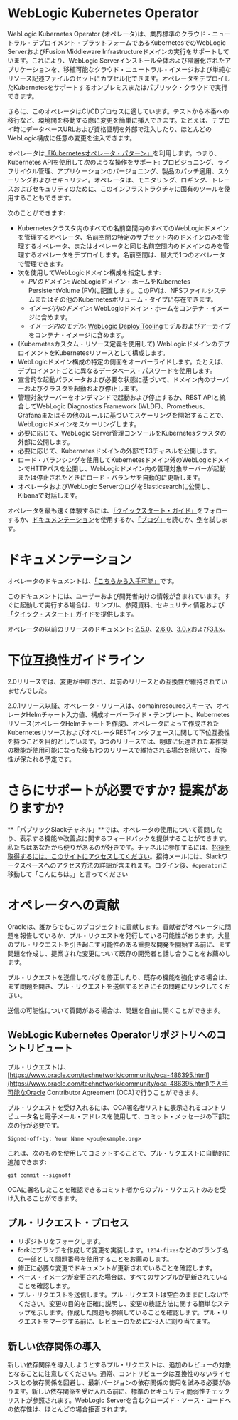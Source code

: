 # WebLogic Kubernetes Operator

WebLogic Kubernetes Operator (オペレータ)は、業界標準のクラウド・ニュートラル・デプロイメント・プラットフォームであるKubernetesでのWebLogic ServerおよびFusion Middleware Infrastructureドメインの実行をサポートしています。これにより、WebLogic Serverインストール全体および階層化されたアプリケーションを、移植可能なクラウド・ニュートラル・イメージおよび単純なリソース記述ファイルのセットにカプセル化できます。オペレータをデプロイしたKubernetesをサポートするオンプレミスまたはパブリック・クラウドで実行できます。

さらに、このオペレータはCI/CDプロセスに適しています。テストから本番への移行など、環境間を移動する際に変更を簡単に挿入できます。たとえば、デプロイ時にデータベースURLおよび資格証明を外部で注入したり、ほとんどのWebLogic構成に任意の変更を注入できます。

オペレータは[「Kubernetesオペレータ・パターン」](https://kubernetes.io/docs/concepts/extend-kubernetes/operator/)を利用します。つまり、Kubernetes APIを使用して次のような操作をサポート: プロビジョニング、ライフサイクル管理、アプリケーションのバージョニング、製品のパッチ適用、スケーリングおよびセキュリティ。オペレータは、モニタリング、ロギング、トレースおよびセキュリティのために、このインフラストラクチャに固有のツールを使用することもできます。

次のことができます:
* Kubernetesクラスタ内のすべての名前空間内のすべてのWebLogicドメインを管理するオペレータ、名前空間の特定のサブセット内のドメインのみを管理するオペレータ、またはオペレータと同じ名前空間内のドメインのみを管理するオペレータをデプロイします。名前空間は、最大で1つのオペレータで管理できます。
* 次を使用してWebLogicドメイン構成を指定します:
   * _PVのドメイン_: WebLogicドメイン・ホームをKubernetes PersistentVolume (PV)に配置します。このPVは、NFSファイルシステムまたはその他のKubernetesボリューム・タイプに存在できます。
   * _イメージ内のドメイン_: WebLogicドメイン・ホームをコンテナ・イメージに含めます。
   * _イメージ内のモデル_: [WebLogic Deploy Tooling](https://github.com/oracle/weblogic-deploy-tooling)モデルおよびアーカイブをコンテナ・イメージに含めます。
* (Kubernetesカスタム・リソース定義を使用して) WebLogicドメインのデプロイメントをKubernetesリソースとして構成します。
* WebLogicドメイン構成の特定の側面をオーバーライドします。たとえば、デプロイメントごとに異なるデータベース・パスワードを使用します。
* 宣言的な起動パラメータおよび必要な状態に基づいて、ドメイン内のサーバーおよびクラスタを起動および停止します。
* 管理対象サーバーをオンデマンドで起動および停止するか、REST APIと統合してWebLogic Diagnostics Framework (WLDF)、Prometheus、Grafanaまたはその他のルールに基づいてスケーリングを開始することで、WebLogicドメインをスケーリングします。
* 必要に応じて、WebLogic Server管理コンソールをKubernetesクラスタの外部に公開します。
* 必要に応じて、Kubernetesドメインの外部でT3チャネルを公開します。
* ロード・バランシングを使用してKubernetesドメイン外のWebLogicドメインでHTTPパスを公開し、WebLogicドメイン内の管理対象サーバーが起動または停止されたときにロード・バランサを自動的に更新します。
* オペレータおよびWebLogic ServerのログをElasticsearchに公開し、Kibanaで対話します。


オペレータを最も速く体験するには、[「クイックスタート・ガイド」](https://oracle.github.io/weblogic-kubernetes-operator/quickstart/)をフォローするか、[ドキュメンテーション](https://oracle.github.io/weblogic-kubernetes-operator)を使用するか、[「ブログ」](https://blogs.oracle.com/weblogicserver/how-to-weblogic-server-on-kubernetes)を読むか、[例](https://oracle.github.io/weblogic-kubernetes-operator/samples/simple/)を試します。

# ドキュメンテーション

オペレータのドキュメントは、[「こちらから入手可能」](https://oracle.github.io/weblogic-kubernetes-operator)です。

このドキュメントには、ユーザーおよび開発者向けの情報が含まれています。すぐに起動して実行する場合は、サンプル、参照資料、セキュリティ情報および[「クイック・スタート」](https://oracle.github.io/weblogic-kubernetes-operator/quickstart/)ガイドを提供します。

オペレータの以前のリリースのドキュメント: [2.5.0](https://oracle.github.io/weblogic-kubernetes-operator/2.5/)、[2.6.0](https://oracle.github.io/weblogic-kubernetes-operator/2.6/)、[3.0.x](https://oracle.github.io/weblogic-kubernetes-operator/3.0/)および[3.1.x](https://oracle.github.io/weblogic-kubernetes-operator/3.1/)。

# 下位互換性ガイドライン

2.0リリースでは、変更が中断され、以前のリリースとの互換性が維持されていませんでした。

2.0.1リリース以降、オペレータ・リリースは、domainresourceスキーマ、オペレータHelmチャート入力値、構成オーバーライド・テンプレート、Kubernetesリソース(オペレータHelmチャートを作成)、オペレータによって作成されたKubernetesリソースおよびオペレータRESTインタフェースに関して下位互換性を持つことを目的としています。3つのリリースでは、明確に伝達された非推奨の機能が使用可能になった後も1つのリリースで維持される場合を除いて、互換性が保たれる予定です。

# さらにサポートが必要ですか? 提案がありますか?

**「パブリックSlackチャネル」**では、オペレータの使用について質問したり、表示する機能や改善点に関するフィードバックを提供することができます。私たちはあなたから便りがあるのが好きです。チャネルに参加するには、[招待を取得するには、このサイトにアクセスしてください](https://weblogic-slack-inviter.herokuapp.com/)。招待メールには、Slackワークスペースへのアクセス方法の詳細が含まれます。ログイン後、`#operator`に移動して「こんにちは。」と言ってください

# オペレータへの貢献

Oracleは、誰からでもこのプロジェクトに貢献します。貢献者がオペレータに問題を報告しているか、プル・リクエストを発行している可能性があります。大量のプル・リクエストを引き起こす可能性のある重要な開発を開始する前に、まず問題を作成し、提案された変更について既存の開発者と話し合うことをお薦めします。

プル・リクエストを送信してバグを修正したり、既存の機能を強化する場合は、まず問題を開き、プル・リクエストを送信するときにその問題にリンクしてください。

送信の可能性について質問がある場合は、問題を自由に開くことができます。

## WebLogic Kubernetes Operatorリポジトリへのコントリビュート

プル・リクエストは、[https://www.oracle.com/technetwork/community/oca-486395.html](https://www.oracle.com/technetwork/community/oca-486395.html)で入手可能なOracle Contributor Agreement (OCA)で行うことができます。

プル・リクエストを受け入れるには、OCA署名者リストに表示されるコントリビュータ名と電子メール・アドレスを使用して、コミット・メッセージの下部に次の行が必要です。

```
Signed-off-by: Your Name <you@example.org>
```

これは、次のものを使用してコミットすることで、プル・リクエストに自動的に追加できます:

```
git commit --signoff
```

OCAに署名したことを確認できるコミット者からのプル・リクエストのみを受け入れることができます。

## プル・リクエスト・プロセス

* リポジトリをフォークします。
* forkにブランチを作成して変更を実装します。`1234-fixes`などのブランチ名の一部として問題番号を使用することをお薦めします。
* 修正に必要な変更でドキュメントが更新されていることを確認します。
* ベース・イメージが変更された場合は、すべてのサンプルが更新されていることを確認します。
* プル・リクエストを送信します。プル・リクエストは空白のままにしないでください。変更の目的を正確に説明し、変更の検証方法に関する簡単なステップを示します。作成した問題も参照していることを確認します。プル・リクエストをマージする前に、レビューのために2-3人に割り当てます。

## 新しい依存関係の導入

新しい依存関係を導入しようとするプル・リクエストは、追加のレビューの対象となることに注意してください。通常、コントリビュータは互換性のないライセンスとの依存関係を回避し、最新バージョンの依存関係の使用を試みる必要があります。新しい依存関係を受け入れる前に、標準のセキュリティ脆弱性チェックリストが参照されます。WebLogic Serverを含むクローズド・ソース・コードへの依存性は、ほとんどの場合拒否されます。
